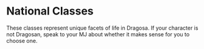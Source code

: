 # National Classes

These classes represent unique facets of life in Dragosa. If your character is not Dragosan, speak to your MJ about whether
it makes sense for you to choose one.


